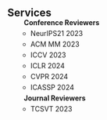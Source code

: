 <h2 id="Services" style="margin: 5px 0px -15px;">Services</h2>

<div class="publications">
<ol class="bibliography">

<h4 style="margin:0 10px 0;">Conference Reviewers</h4>

<ul style="margin:0 0 5px;">
  <li style="margin: 5px 0;">NeurIPS21 2023</li>
  <li style="margin: 5px 0;">ACM MM 2023</li>
  <li style="margin: 5px 0;">ICCV 2023</li>
  <li style="margin: 5px 0;">ICLR 2024</li>
  <li style="margin: 5px 0;">CVPR 2024</li>
  <li style="margin: 5px 0;">ICASSP 2024</li>
</ul>


<h4 style="margin:0 10px 0;">Journal Reviewers</h4>
<ul style="margin:0 0 5px;">
  <li style="margin: 5px 0;">TCSVT 2023</li>
</ul>
